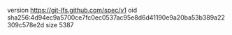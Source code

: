 version https://git-lfs.github.com/spec/v1
oid sha256:4d94ec9a5700ce7fc0ec0537ac95e8d6d41190e9a20ba53b389a22309c578e2d
size 5387
